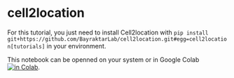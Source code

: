 # cell2location

For this tutorial, you just need to install Cell2location with `pip install git+https://github.com/BayraktarLab/cell2location.git#egg=cell2location[tutorials]` in your environment.

This notebook can be openned on your system or in Google Colab [![in Colab](https://colab.research.google.com/assets/colab-badge.svg)](https://colab.research.google.com/github/BayraktarLab/cell2location/blob/master/docs/notebooks/cell2location_tutorial.ipynb).
